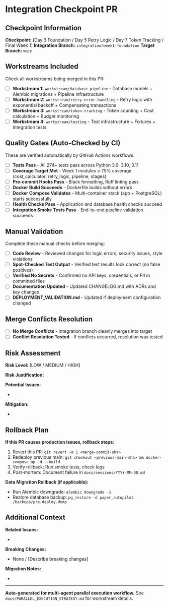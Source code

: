 # Integration Checkpoint PR

## Checkpoint Information

**Checkpoint:** [Day 3 Foundation / Day 5 Retry Logic / Day 7 Token Tracking / Final Week 1]
**Integration Branch:** `integration/week1-foundation`
**Target Branch:** `main`

## Workstreams Included

Check all workstreams being merged in this PR:

- [ ] **Workstream 1:** `workstream/database-pipeline` - Database models + Alembic migrations + Pipeline infrastructure
- [ ] **Workstream 2:** `workstream/retry-error-handling` - Retry logic with exponential backoff + Compensating transactions
- [ ] **Workstream 3:** `workstream/token-tracking` - Token counting + Cost calculation + Budget monitoring
- [ ] **Workstream 4:** `workstream/testing` - Test infrastructure + Fixtures + Integration tests

## Quality Gates (Auto-Checked by CI)

These are verified automatically by GitHub Actions workflows:

- [ ] **Tests Pass** - All 274+ tests pass across Python 3.9, 3.10, 3.11
- [ ] **Coverage Target Met** - Week 1 modules ≥ 75% coverage (cost_calculator, retry_logic, pipeline, stages)
- [ ] **Pre-commit Hooks Pass** - Black formatting, Ruff linting pass
- [ ] **Docker Build Succeeds** - Dockerfile builds without errors
- [ ] **Docker Compose Validates** - Multi-container stack (app + PostgreSQL) starts successfully
- [ ] **Health Checks Pass** - Application and database health checks succeed
- [ ] **Integration Smoke Tests Pass** - End-to-end pipeline validation succeeds

## Manual Validation

Complete these manual checks before merging:

- [ ] **Code Review** - Reviewed changes for logic errors, security issues, style violations
- [ ] **Spot-Checked Test Output** - Verified test results look correct (no false positives)
- [ ] **Verified No Secrets** - Confirmed no API keys, credentials, or PII in committed files
- [ ] **Documentation Updated** - Updated CHANGELOG.md with ADRs and key changes
- [ ] **DEPLOYMENT_VALIDATION.md** - Updated if deployment configuration changed

## Merge Conflicts Resolution

- [ ] **No Merge Conflicts** - Integration branch cleanly merges into target
- [ ] **Conflict Resolution Tested** - If conflicts occurred, resolution was tested

## Risk Assessment

**Risk Level:** [LOW / MEDIUM / HIGH]

**Risk Justification:**
<!--
LOW: Foundation components, well-tested, no breaking changes
MEDIUM: Refactors existing code, new external dependencies, schema changes
HIGH: Touches core pipeline logic, major API changes, destructive migrations
-->

**Potential Issues:**
<!-- List any concerns, edge cases, or known limitations -->
-

**Mitigation:**
<!-- How are risks addressed? -->
-

## Rollback Plan

**If this PR causes production issues, rollback steps:**

1. Revert this PR: `git revert -m 1 <merge-commit-sha>`
2. Redeploy previous main: `git checkout <previous-main-sha> && docker-compose up -d --build`
3. Verify rollback: Run smoke tests, check logs
4. Post-mortem: Document failure in `docs/sessions/YYYY-MM-DD.md`

**Data Migration Rollback (if applicable):**
<!-- If this PR includes database migrations, list rollback steps -->
- Run Alembic downgrade: `alembic downgrade -1`
- Restore database backup: `pg_restore -d paper_autopilot /backups/pre-deploy.dump`

## Additional Context

<!-- Any additional information that helps reviewers understand this PR -->

**Related Issues:**
<!-- Link to GitHub issues, project tasks, or ADRs -->
-

**Breaking Changes:**
<!-- List any breaking changes to APIs, configuration, or behavior -->
- None / [Describe breaking changes]

**Migration Notes:**
<!-- Instructions for deploying this change to staging/production -->
-

---

**Auto-generated for multi-agent parallel execution workflow.**
See `docs/PARALLEL_EXECUTION_STRATEGY.md` for workstream details.
